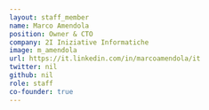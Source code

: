 ```yaml
---
layout: staff_member
name: Marco Amendola
position: Owner & CTO
company: 2I Iniziative Informatiche
image: m_amendola
url: https://it.linkedin.com/in/marcoamendola/it
twitter: nil
github: nil
role: staff
co-founder: true
---
```

<!-- Da inserire -->